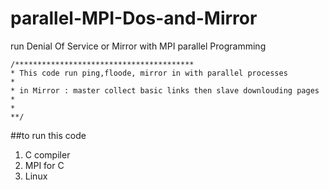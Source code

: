 # parallel-MPI-Dos-and-Mirror
run Denial Of Service or Mirror with MPI parallel Programming 
	
	/****************************************
	* This code run ping,floode, mirror in with parallel processes
	* 
	* in Mirror : master collect basic links then slave downlouding pages
	*
	* 
	**/

##to run this code 
1. C compiler
2. MPI for C
3. Linux 